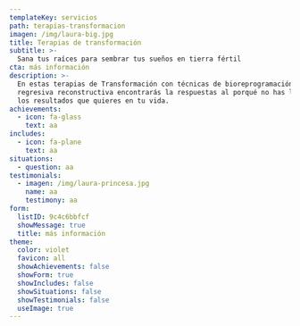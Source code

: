 ```yaml
---
templateKey: servicios
path: terapias-transformacion
imagen: /img/laura-big.jpg
title: Terapias de transformación
subtitle: >-
  Sana tus raíces para sembrar tus sueños en tierra fértil
cta: más información
description: >-
  En estas terapias de Transformación con técnicas de bioreprogramación y
  regresiva reconstructiva encontrarás la respuestas al porqué no has logrado
  los resultados que quieres en tu vida.
achievements:
  - icon: fa-glass
    text: aa
includes:
  - icon: fa-plane
    text: aa
situations:
  - question: aa
testimonials:
  - imagen: /img/laura-princesa.jpg
    name: aa
    testimony: aa
form:
  listID: 9c4c6bbfcf
  showMessage: true
  title: más información
theme:
  color: violet
  favicon: all
  showAchievements: false
  showForm: true
  showIncludes: false
  showSituations: false
  showTestimonials: false
  useImage: true
---
```

